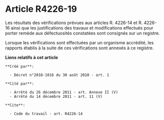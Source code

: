 # Article R4226-19

Les résultats des vérifications prévues aux articles R. 4226-14 et R. 4226-16 ainsi que les justifications des travaux et
modifications effectués pour porter remède aux défectuosités constatées sont consignés sur un registre. 

Lorsque les vérifications sont effectuées par un organisme accrédité, les rapports établis à la suite de ces vérifications
sont annexés à ce registre.

**Liens relatifs à cet article**

	**Créé par**:

	  - Décret n°2010-1016 du 30 août 2010 - art. 1

	**Cité par**:

	  - Arrêté du 26 décembre 2011 - art. Annexe II (V)
	  - Arrêté du 14 décembre 2011 - art. 11 (V)

	**Cite**:

	  - Code du travail - art. R4226-14
